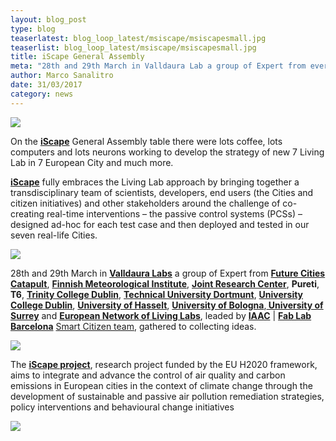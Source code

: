 ```yaml
---
layout: blog_post
type: blog
teaserlatest: blog_loop_latest/msiscape/msiscapesmall.jpg
teaserlist: blog_loop_latest/msiscape/msiscapesmall.jpg
title: iScape General Assembly
meta: "28th and 29th March in Valldaura Lab a group of Expert from every part of europe leaded by IAAC | Fab Lab Barcelona Smart Citizen team, gathered to collecting ideas for develop the strategy of new iScape project."
author: Marco Sanalitro
date: 31/03/2017 
category: news
---
```


<img src= "http://www.fablabbcn.org/img/blog/blog_loop_latest/msiscape/msiscape1.jpg" align="middle"> 
<br>

On the <strong><a href="https://www.iscapeproject.eu/">iScape</a></strong> General Assembly table there were lots coffee, lots computers and lots neurons working to develop the strategy of new 7 Living Lab in 7 European City and much more.

<strong><a href="https://www.iscapeproject.eu/">iScape</a></strong> fully embraces the Living Lab approach by bringing together a transdisciplinary team of scientists, developers, end users (the Cities and citizen initiatives) and other stakeholders around the challenge of co-creating real-time interventions – the passive control systems (PCSs) – designed ad-hoc for each test case and then deployed and tested in our seven real-life Cities.

<img src= "http://www.fablabbcn.org/img/blog/blog_loop_latest/msiscape/msiscape2.jpg" align="middle"> 
<br>

28th and 29th March in <strong><a href="http://valldaura.net/">Valldaura Labs</a></strong> a group of Expert from <strong><a href="http://futurecities.catapult.org.uk/">Future Cities Catapult</a></strong>, <strong><a href="http://en.ilmatieteenlaitos.fi/">Finnish Meteorological Institute</a></strong>, <strong><a href="https://ec.europa.eu/jrc/en">Joint Research Center</a></strong>, <strong>Pureti</strong>, <strong>T6</strong>, <strong><a href="https://www.tcd.ie/">Trinity College Dublin</a></strong>, <strong><a href="http://www.tu-dortmund.de/uni/en/Home/">Technical University Dortmunt</a></strong>, <strong><a href="http://www.ucd.ie/">University College Dublin</a></strong>, <strong><a href="http://www.uhasselt.be/en">University of Hasselt</a></strong>, <strong><a href="http://www.unibo.it/en/homepage">University of Bologna</a></strong>,<strong><a href="https://www.surrey.ac.uk/"> University of Surrey</a></strong> and <strong><a href="http://www.openlivinglabs.eu/">European Network of Living Labs</a></strong>, leaded by <strong><a href="https://iaac.net/">IAAC</a></strong> | <strong><a href="https://fablabbcn.org/index.html">Fab Lab Barcelona</a></strong> <a href="https://fablabbcn.org/index.html">Smart Citizen team</a></strong>, gathered to collecting ideas.<br>

<img src= "http://www.fablabbcn.org/img/blog/blog_loop_latest/msiscape/msiscape3.jpg" align="middle"> 
<br>

The <strong><a href="https://www.iscapeproject.eu/">iScape project</a></strong>, research project funded by the EU H2020 framework, aims to integrate and advance the control of air quality and carbon emissions in European cities in the context of climate change through the development of sustainable and passive air pollution remediation strategies, policy interventions and behavioural change initiatives<br>

<img src= "http://www.fablabbcn.org/img/blog/blog_loop_latest/msiscape/msiscape4.jpg" align="middle"> 
<br>





